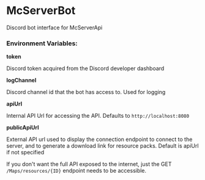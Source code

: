 # McServerBot

Discord bot interface for McServerApi

### Environment Variables:

**token**

Discord token acquired from the Discord developer dashboard

**logChannel**

Discord channel id that the bot has access to. Used for logging

**apiUrl**

Internal API Url for accessing the API. Defaults to `http://localhost:8080`

**publicApiUrl**

External API url used to display the connection endpoint to connect to the server, and to generate a download link for resource packs. Default is apiUrl if not specified

If you don't want the full API exposed to the internet, just the GET `/Maps/resources/{ID}` endpoint needs to be accessible.